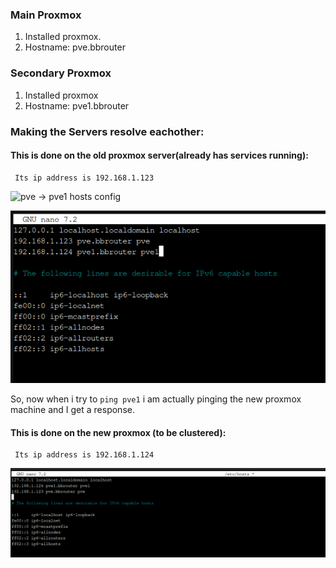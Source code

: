### Main Proxmox
1. Installed proxmox.
2. Hostname: pve.bbrouter 

### Secondary Proxmox
1. Installed proxmox
2. Hostname: pve1.bbrouter


### Making the Servers resolve eachother:
#### This is done on the old proxmox server(already has services running):
     Its ip address is 192.168.1.123
     

![pve → pve1 hosts config](../images/etc-hosts.png)

![Adding-pve1-to-pve](Images/Adding-pve1-to-pve.png)



So, now when i try to  `ping pve1` i am actually pinging the new proxmox machine and I get a response.

#### This is done on the new proxmox (to be clustered):
     Its ip address is 192.168.1.124   

![Adding-pve-to-pve1](Images/adding-pve-to-pve1.png)

